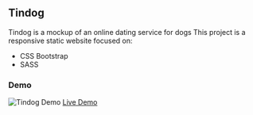 ## Tindog 
Tindog is a mockup of an online dating service for dogs
This project is a responsive static website focused on:
- CSS Bootstrap
- SASS

### Demo
![Tindog Demo](demo/tindogDemo.gif)
<a href="https://kevinreber.github.io/tindog/">Live Demo</a>